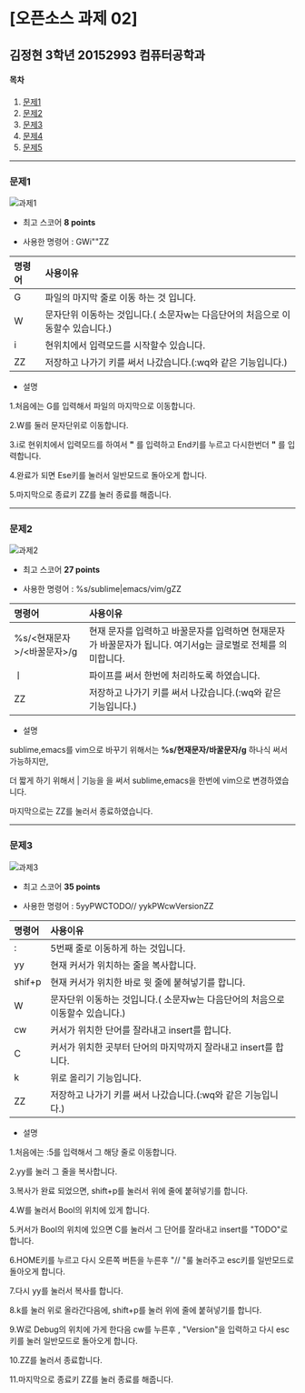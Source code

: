 # [오픈소스 과제 02]


김정현 3학년 20152993 컴퓨터공학과
---
#### 목차
1. [문제1](#문제1)
2. [문제2](#문제2)
3. [문제3](#문제3)
4. [문제4](#문제4)
5. [문제5](#문제5)

---


### 문제1


![과제1](https://user-images.githubusercontent.com/93643813/144736162-f3bba1ad-06e3-4e6a-8255-60be99004ec8.gif)


* 최고 스코어 __8 points__ 

* 사용한 명령어 : GWi"<End>"<Esc>ZZ

| 명령어 | 사용이유 |
|:---|:---|
| G |파일의 마지막 줄로 이동 하는 것 입니다.  |
| W | 문자단위 이동하는 것입니다.( 소문자w는 다음단어의 처음으로 이동할수 있습니다.) |
| i | 현위치에서 입력모드를 시작할수 있습니다. |
| ZZ | 저장하고 나가기 키를 써서 나갔습니다.(:wq와 같은 기능입니다.) |


* 설명

1.처음에는 G를 입력해서 파일의 마지막으로 이동합니다.

2.W를 둘러 문자단위로 이동합니다.

3.i로 현위치에서 입력모드를 하여서 __"__ 를 입력하고 End키를 누르고 다시한번더 __"__ 를 입력합니다.

4.완료가 되면 Ese키를 눌러서 일반모드로 돌아오게 합니다. 

5.마지막으로 종료키 ZZ를 눌러 종료를 해줍니다.

---


### 문제2


![과제2](https://user-images.githubusercontent.com/93643813/144736721-c55a8829-4f44-4ec2-9ed8-cc8287f1652b.gif)


* 최고 스코어 __27 points__ 

* 사용한 명령어 : %s/sublime\|emacs/vim/g<CR>ZZ

| 명령어 | 사용이유 |
|:---|:---|
| %s/<현재문자>/<바꿀문자>/g |현재 문자를 입력하고 바꿀문자를 입력하면 현재문자가 바꿀문자가 됩니다. 여기서g는 글로벌로 전체를 의미합니다.  |
| ㅣ | 파이프를 써서 한번에 처리하도록 하였습니다. |
| ZZ | 저장하고 나가기 키를 써서 나갔습니다.(:wq와 같은 기능입니다.) |


* 설명
  
 sublime,emacs를 vim으로 바꾸기 위해서는 __%s/현재문자/바꿀문자/g__ 하나식 써서 가능하지만, 
  
 더 짧게 하기 위해서 | 기능을 을 써서 sublime,emacs을 한번에 vim으로 변경하였습니다.
  
 마지막으로는 ZZ를 눌러서 종료하였습니다.
  
  ---


### 문제3


![과제3](https://user-images.githubusercontent.com/93643813/144740066-d2ca0c9a-7e7e-4633-a8fe-c207bbd42c69.gif)


* 최고 스코어 __35 points__ 

* 사용한 명령어 : 5<CR>yyPWCTODO<Home><Right>// <Esc>yykPWcwVersion<Esc>ZZ

| 명령어 | 사용이유 |
|:---|:---|
| :<number> | 5번째 줄로 이동하게 하는 것입니다.  |
| yy | 현재 커서가 위치하는 줄을 복사합니다. |
| shif+p | 현재 커서가 위치한 바로 윗 줄에 붙혀넣기를 합니다. |
| W | 문자단위 이동하는 것입니다.( 소문자w는 다음단어의 처음으로 이동할수 있습니다.) |
| cw | 커서가 위치한 단어를 잘라내고 insert를 합니다. |
| C | 커서가 위치한 곳부터 단어의 마지막까지 잘라내고 insert를 합니다. |
| k | 위로 올리기 기능입니다. |
| ZZ | 저장하고 나가기 키를 써서 나갔습니다.(:wq와 같은 기능입니다.) |



* 설명

1.처음에는 :5를 입력해서 그 해당 줄로 이동합니다.

2.yy를 눌러 그 줄을 복사합니다.

3.복사가 완료 되었으면, shift+p를 눌러서 위에 줄에 붙혀넣기를 합니다.

4.W를 눌러서 Bool의 위치에 있게 합니다.
 
5.커서가 Bool의 위치에 있으면 C를 눌러서 그 단어를 잘라내고 insert를 "TODO"로 합니다.

6.HOME키를 누르고 다시 오른쪽 버튼을 누른후 "// "룰 눌러주고 esc키를 일반모드로 돌아오게 합니다.
  
7.다시 yy를 눌러서 복사를 합니다.
  
8.k를 눌러 위로 올라간다음에, shift+p를 눌러 위에 줄에 붙혀넣기를 합니다.

9.W로 Debug의 위치에 가게 한다음 cw를 누른후 , "Version"을 입력하고 다시 esc키를 눌러 일반모드로 돌아오게 합니다.
  
10.ZZ를 눌러서 종료합니다.

11.마지막으로 종료키 ZZ를 눌러 종료를 해줍니다.


